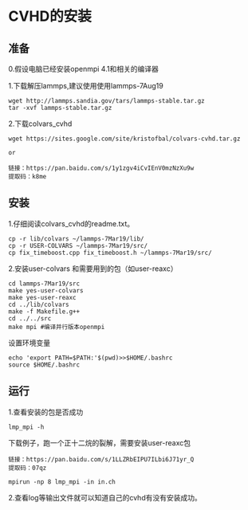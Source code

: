 # CVHD的安装
## 准备

0.假设电脑已经安装openmpi 4.1和相关的编译器 

1.下载解压lammps,建议使用使用lammps-7Aug19
   
```
wget http://lammps.sandia.gov/tars/lammps-stable.tar.gz
tar -xvf lammps-stable.tar.gz   
```
2.下载colvars_cvhd
```
wget https://sites.google.com/site/kristofbal/colvars-cvhd.tar.gz

or

链接：https://pan.baidu.com/s/1y1zgv4iCvIEnV0mzNzXu9w 
提取码：k8me 
```

## 安装

1.仔细阅读colvars_cvhd的readme.txt。
   ```
   cp -r lib/colvars ~/lammps-7Mar19/lib/
   cp -r USER-COLVARS ~/lammps-7Mar19/src/
   cp fix_timeboost.cpp fix_timeboost.h ~/lammps-7Mar19/src/
   ```
2.安装user-colvars 和需要用到的包（如user-reaxc）
```
cd lammps-7Mar19/src
make yes-user-colvars
make yes-user-reaxc
cd ../lib/colvars
make -f Makefile.g++
cd ../../src
make mpi #编译并行版本openmpi
```
设置环境变量
```
echo 'export PATH=$PATH:'$(pwd)>>$HOME/.bashrc
source $HOME/.bashrc
```
## 运行
1.查看安装的包是否成功
```
lmp_mpi -h
```
下载例子，跑一个正十二烷的裂解，需要安装user-reaxc包
```
链接：https://pan.baidu.com/s/1LLZRbEIPU7ILbi6J71yr_Q 
提取码：07qz 

mpirun -np 8 lmp_mpi -in in.ch
```
2.查看log等输出文件就可以知道自己的cvhd有没有安装成功。
